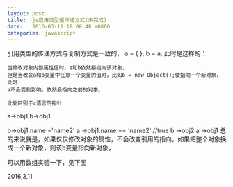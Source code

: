 ```yaml
---
layout: post
title:  js应用类型值传递方式(未完成)
date:   2016-03-11 18:08:48 +0800
categories: javascript
---  
```

引用类型的传递方式与复制方式是一致的，
    a = {  };  b = a;   此时是这样的：
    

    当修改对象内部属性值时，a和b依然都指向该对象，
    但是当改变a和b变量中任意一个变量的值时，比如b = new Object();使指向一个新对象，此时
    a不会受到影响，依然会指向之前的对象。

    此处区别于c语言的指针
 a->obj1
 b->obj1

 b->obj1.name ='name2'
 a ->obj1.name == 'name2' //true
 b ->obj2
 a ->obj1
总的来说就是，如果仅仅修改对象的属性，不会改变引用的指向，如果把整个对象换成一个新对象，则该b变量指向新对象，

可以用数组实验一下，见下图

2016,3,11

